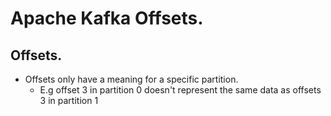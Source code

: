 # Apache Kafka Offsets.





## Offsets.
* Offsets only have a meaning for a specific partition.
    * E.g offset 3 in partition 0 doesn't represent the same data as offsets 3 in partition 1
